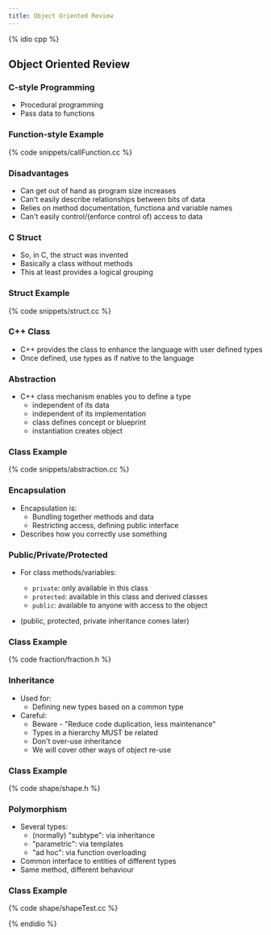 ```yaml
---
title: Object Oriented Review
---
```


{% idio cpp %}

## Object Oriented Review

### C-style Programming

* Procedural programming
* Pass data to functions


### Function-style Example

{% code snippets/callFunction.cc %}


### Disadvantages

* Can get out of hand as program size increases
* Can't easily describe relationships between bits of data
* Relies on  method documentation, functiona and variable names
* Can't easily control/(enforce control of) access to data


### C Struct

* So, in C, the struct was invented
* Basically a class without methods
* This at least provides a logical grouping


### Struct Example

{% code snippets/struct.cc %}


### C++ Class

* C++ provides the class to enhance the language with user defined types
* Once defined, use types as if native to the language


### Abstraction

* C++ class mechanism enables you to define a type
    * independent of its data
    * independent of its implementation
    * class defines concept or blueprint
    * instantiation creates object


### Class Example

{% code snippets/abstraction.cc %}


### Encapsulation

* Encapsulation is:
    * Bundling together methods and data
    * Restricting access, defining public interface
* Describes how you correctly use something


### Public/Private/Protected

* For class methods/variables:
    * `private`: only available in this class
    * `protected`: available in this class and derived classes
    * `public`: available to anyone with access to the object

* (public, protected, private inheritance comes later)


### Class Example

{% code fraction/fraction.h %}


### Inheritance

* Used for:
    * Defining new types based on a common type
* Careful:
    * Beware - "Reduce code duplication, less maintenance"
    * Types in a hierarchy MUST be related
    * Don't over-use inheritance
    * We will cover other ways of object re-use


### Class Example

{% code shape/shape.h %}


### Polymorphism

* Several types:
    * (normally) "subtype": via inheritance
    * "parametric": via templates
    * "ad hoc": via function overloading
* Common interface to entities of different types
* Same method, different behaviour


### Class Example

{% code shape/shapeTest.cc %}



{% endidio %}
